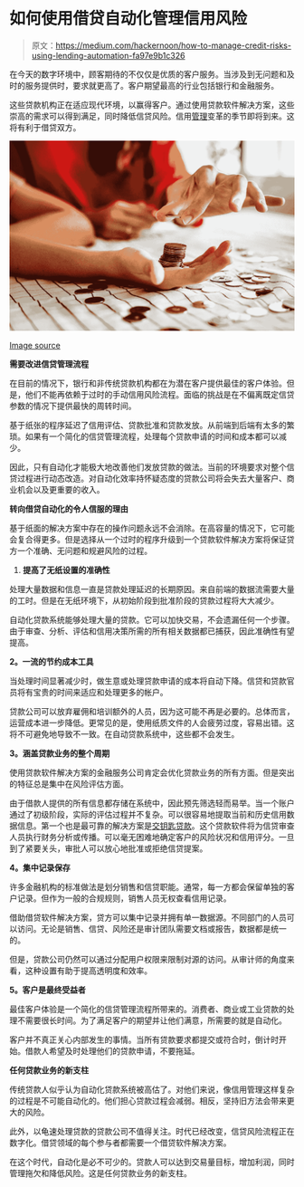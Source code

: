 # 如何使用借贷自动化管理信用风险

> 原文：<https://medium.com/hackernoon/how-to-manage-credit-risks-using-lending-automation-fa97e9b1c326>

在今天的数字环境中，顾客期待的不仅仅是优质的客户服务。当涉及到无问题和及时的服务提供时，要求就更高了。客户期望最高的行业包括银行和金融服务。

这些贷款机构正在适应现代环境，以赢得客户。通过使用贷款软件解决方案，这些崇高的需求可以得到满足，同时降低信贷风险。信用[管理](https://hackernoon.com/tagged/management)变革的季节即将到来。这将有利于借贷双方。

![](img/f66058d8920d23fc29a34f915347cc95.png)

[Image source](https://www.pexels.com/photo/person-holding-coins-1288483/)

**需要改进信贷管理流程**

在目前的情况下，银行和非传统贷款机构都在为潜在客户提供最佳的客户体验。但是，他们不能再依赖于过时的手动信用风险流程。面临的挑战是在不偏离既定信贷参数的情况下提供最快的周转时间。

基于纸张的程序延迟了信用评估、贷款批准和贷款发放。从前端到后端有太多的繁琐。如果有一个简化的信贷管理流程，处理每个贷款申请的时间和成本都可以减少。

因此，只有自动化才能极大地改善他们发放贷款的做法。当前的环境要求对整个信贷过程进行动态改造。对自动化效率持怀疑态度的贷款公司将会失去大量客户、商业机会以及更重要的收入。

**转向借贷自动化的令人信服的理由**

基于纸面的解决方案中存在的操作问题永远不会消除。在高容量的情况下，它可能会复合得更多。但是选择从一个过时的程序升级到一个贷款软件解决方案将保证贷方一个准确、无问题和规避风险的过程。

1.  **提高了无纸设置的准确性**

处理大量数据和信息一直是贷款处理延迟的长期原因。来自前端的数据流需要大量的工时。但是在无纸环境下，从初始阶段到批准阶段的贷款过程将大大减少。

自动化贷款系统能够处理大量的贷款。它可以加快交易，不会遗漏任何一个步骤。由于审查、分析、评估和信用决策所需的所有相关数据都已捕获，因此准确性有望提高。

**2。一流的节约成本工具**

当处理时间显著减少时，做生意或处理贷款申请的成本将自动下降。信贷和贷款官员将有宝贵的时间来适应和处理更多的帐户。

贷款公司可以放弃雇佣和培训额外的人员，因为这可能不再是必要的。总体而言，运营成本进一步降低。更常见的是，使用纸质文件的人会疲劳过度，容易出错。这将不可避免地导致不一致。在自动贷款系统中，这些都不会发生。

**3。涵盖贷款业务的整个周期**

使用贷款软件解决方案的金融服务公司肯定会优化贷款业务的所有方面。但是突出的特征总是集中在风险评估方面。

由于借款人提供的所有信息都存储在系统中，因此预先筛选轻而易举。当一个账户通过了初级阶段，实际的评估过程并不复杂。可以很容易地提取当前和历史信用数据信息。第一个也是最可靠的解决方案是[交钥匙贷款](https://www.turnkey-lender.com/)。这个贷款软件将为信贷审查人员执行财务分析或传播。可以毫无困难地确定客户的风险状况和信用评分。一旦到了紧要关头，审批人可以放心地批准或拒绝信贷提案。

**4。集中记录保存**

许多金融机构的标准做法是划分销售和信贷职能。通常，每一方都会保留单独的客户记录。但作为一般的合规规则，销售人员无权查看信用记录。

借助借贷软件解决方案，贷方可以集中记录并拥有单一数据源。不同部门的人员可以访问。无论是销售、信贷、风险还是审计团队需要文档或报告，数据都是统一的。

但是，贷款公司仍然可以通过分配用户权限来限制对源的访问。从审计师的角度来看，这种设置有助于提高透明度和效率。

**5。客户是最终受益者**

最佳客户体验是一个简化的信贷管理流程所带来的。消费者、商业或工业贷款的处理不需要很长时间。为了满足客户的期望并让他们满意，所需要的就是自动化。

客户并不真正关心内部发生的事情。当所有贷款要求都提交或符合时，倒计时开始。借款人希望及时处理他们的贷款申请，不要拖延。

**任何贷款业务的新支柱**

传统贷款人似乎认为自动化贷款系统被高估了。对他们来说，像信用管理这样复杂的过程是不可能自动化的。他们担心贷款过程会减弱。相反，坚持旧方法会带来更大的风险。

此外，以龟速处理贷款的贷款公司不值得关注。时代已经改变，信贷风险流程正在数字化。借贷领域的每个参与者都需要一个借贷软件解决方案。

在这个时代，自动化是必不可少的。贷款人可以达到交易量目标，增加利润，同时管理拖欠和降低风险。这是任何贷款业务的新支柱。